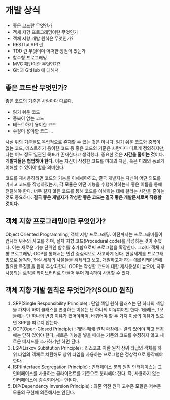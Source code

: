 # 개발 상식
- 좋은 코드란 무엇인가
- 객체 지향 프로그래밍이란 무엇인가
- 객체 지향 개발 원칙은 무엇인가?
- RESTful API 란
- TDD 란 무엇이며 어떠한 장점이 있는가
- 함수형 프로그래밍
- MVC 패턴이란 무엇인가?
- Git 과 GitHub 에 대해서



## 좋은 코드란 무엇인가?
좋은 코드의 기준은 사람마다 다르다. 

- 읽기 쉬운 코드
- 중복이 없는 코드
- 테스트하기 용이한 코드 
- 수정이 용이한 코드 ...

사실 위의 기준들도 독립적으로 존재할 수 있는 것은 아니다. 읽기 쉬운 코드와 중복이 없는 코드, 테스트하기 용이한 코드 등 좋은 코드의 기준은 사람마다 다르게 정의하지만, 나는 어느 정도 일관된 목표가 존재한다고 생각했다. 중요한 것은 **시간을 줄이는 것**이다. **개발자들은 협업해야 한다.** 이는 자신이 작성한 코드를 미래의 자신, 혹은 미래의 동료가 이해할 수 있어야 함을 의미한다.  

코드를 재사용하려면 코드의 기능을 이해해야하고, 결국 개발자는 자신이 어떤 의도를 가지고 코드를 작성하였는지, 각 모듈은 어떤 기능을 수행해야하는지 좋은 이름을 통해 전달해야 한다. 너무 길지 않은 코드를 통해 코드를 이해하는 데에 걸리는 시간을 줄이는 것도 중요하다. **결국 좋은 개발자가 작성한 좋은 코드는 결국 좋은 개발문서로써 작용할 것이다.**


## 객체 지향 프로그래밍이란 무엇인가?
Object Oriented Programming, 객체 지향 프로그래밍. 
이전까지는 프로그래머들이 컴퓨터 위주의 사고를 하며, 절차 지향 코드(Procedural code)를 작성하는 것이 주였다. 이는 새로운 기능 단위인 함수를 추가함으로써 프로그램을 확장한다. 그러나 객체 지향 프로그래밍, OOP를 통해서는 인간 중심적으로 사고하게 된다. 현실세계를 프로그래밍으로 옮겨와, 현실 세계의 사물들을 객체라고 보고, 개발하고자 하는 애플리케이션에 필요한 특징들을 뽑아 추상화한다. 
OOP는 작성한 코드에 대한 재사용성이 높으며, 자주 사용되는 로직을 라이브러리로 만들어 두어 계속하여 사용할 수 있다.

## 객체 지향 개발 원칙은 무엇인가?(SOLID 원칙)
1. SRP(Single Responsibility Principle) : 단일 책임 원칙
  클래스는 단 하나의 책임을 가져야 하며 클래스를 변경하는 이유는 단 하나의 이유여야만 한다. 1클래스, 1모듈에는 단 하나의 변경 이유가 있어야하며, 바뀌어야 할 두 가지 이상의 이유가 있으면 SRP를 따르지 않는다.
2. OCP(Open-Closed Principle) : 개방-폐쇄 원칙
  확장에는 열려 있어야 하고 변경에는 닫혀 있어야 한다. 새로운 기능을 넣을 때에는 기존의 코드를 수정하지 않고 새로운 메서드를 추가하기만 하면 된다. 
3. LSP(Liskov Subtitution Principle) : 리스코프 치환 원칙
  상위 타입의 객체를 하위 타입의 객체로 치환해도 상위 타입을 사용하는 프로그램은 정상적으로 동작해야 한다.
4. ISP(Interface Segregation Principle) : 인터페이스 분리 원칙
  인터페이스는 그 인터페이스를 사용하는 클라이언트를 기준으로 분리해야 한다. 즉, 사용하지 않는 인터페이스에 종속되어서는 안된다.
5. DIP(Dependency Inversion Principle) : 의존 역전 원칙
  고수준 모듈은 저수준 모듈의 구현에 의존해서는 안된다.
  
